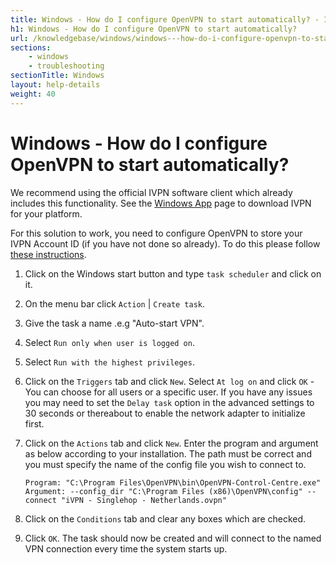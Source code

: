 ```yaml
---
title: Windows - How do I configure OpenVPN to start automatically? - IVPN Help
h1: Windows - How do I configure OpenVPN to start automatically?
url: /knowledgebase/windows/windows---how-do-i-configure-openvpn-to-start-automatically/
sections:
    - windows
    - troubleshooting
sectionTitle: Windows
layout: help-details
weight: 40
---
```

# Windows - How do I configure OpenVPN to start automatically?

<div markdown="1" class="notice notice--info">
We recommend using the official IVPN software client which already includes this functionality. See the <a href="/apps-windows/">Windows App</a> page to download IVPN for your platform.
</div>

For this solution to work, you need to configure OpenVPN to store your IVPN Account ID (if you have not done so already). To do this please follow [these instructions](/knowledgebase/windows/windows---how-do-i-configure-openvpn-to-save-my-password/).

1.  Click on the Windows start button and type `task scheduler` and click on it.

2.  On the menu bar click `Action` | `Create task`.

3.  Give the task a name .e.g "Auto-start VPN".

4.  Select `Run only when user is logged on`.

5.  Select `Run with the highest privileges`.

6.  Click on the `Triggers` tab and click `New`. Select `At log on` and click `OK` - You can choose for all users or a specific user. If you have any issues you may need to set the `Delay task` option in the advanced settings to 30 seconds or thereabout to enable the network adapter to initialize first.

7.  Click on the `Actions` tab and click `New`. Enter the program and argument as below according to your installation. The path must be correct and you must specify the name of the config file you wish to connect to.

    ```
    Program: "C:\Program Files\OpenVPN\bin\OpenVPN-Control-Centre.exe" Argument: --config_dir "C:\Program Files (x86)\OpenVPN\config" --connect "iVPN - Singlehop - Netherlands.ovpn"
    ```

8.  Click on the `Conditions` tab and clear any boxes which are checked.

9.  Click `OK`. The task should now be created and will connect to the named VPN connection every time the system starts up.
